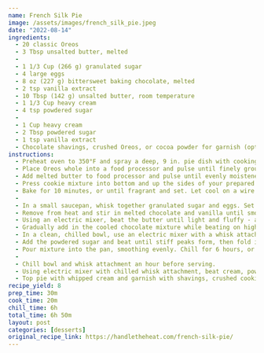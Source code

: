 ```yaml
---
name: French Silk Pie
image: /assets/images/french_silk_pie.jpeg
date: "2022-08-14"
ingredients:
  - 20 classic Oreos
  - 3 Tbsp unsalted butter, melted
  - 
  - 1 1/3 Cup (266 g) granulated sugar
  - 4 large eggs
  - 8 oz (227 g) bittersweet baking chocolate, melted
  - 2 tsp vanilla extract
  - 10 Tbsp (142 g) unsalted butter, room temperature
  - 1 1/3 Cup heavy cream
  - 4 tsp powdered sugar
  - 
  - 1 Cup heavy cream
  - 2 Tbsp powdered sugar
  - 1 tsp vanilla extract
  - Chocolate shavings, crushed Oreos, or cocoa powder for garnish (optional)
instructions:
  - Preheat oven to 350°F and spray a deep, 9 in. pie dish with cooking spray.
  - Place Oreos whole into a food processor and pulse until finely ground.
  - Add melted butter to food processor and pulse until evenly moistened.
  - Press cookie mixture into bottom and up the sides of your prepared pie dish.
  - Bake for 10 minutes, or until fragrant and set. Let cool on a wire rack.
  - 
  - In a small saucepan, whisk together granulated sugar and eggs. Set over medium-low heat and cook, whisking constantly, until the mixture reaches 160°F and coats the back of a metal spoon.
  - Remove from heat and stir in melted chocolate and vanilla until smooth. Cool until bowl is warm (but not hot) to the touch, stirring occassionally.
  - Using an electric mixer, beat the butter until light and fluffy - about 2-3 minutes.
  - Gradually add in the cooled chocolate mixture while beating on high speed for 5 minutes, or until light and fluffy.
  - In a clean, chilled bowl, use an electric mixer with a whisk attachment to beat the cream until it begins to thicken.
  - Add the powdered sugar and beat until stiff peaks form, then fold in the cooled chocolate mixture.
  - Pour mixture into the pan, smoothing evenly. Chill for 6 hours, or up to 2 days.
  - 
  - Chill bowl and whisk attachment an hour before serving.
  - Using electric mixer with chilled whisk attachment, beat cream, powdered sugar, and vanilla on high speed until stiff peaks form.
  - Top pie with whipped cream and garnish with shavings, crushed cookies, or cocoa powder if desired.
recipe_yield: 8
prep_time: 30m
cook_time: 20m
chill_time: 6h
total_time: 6h 50m
layout: post
categories: [desserts]
original_recipe_link: https://handletheheat.com/french-silk-pie/
---
```

